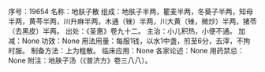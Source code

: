 序号：19654
名称：地肤子散
组成：地肤子半两，瞿麦半两，冬葵子半两，知母半两，黄芩半两，川升麻半两，木通（锉）半两，川大黄（锉，微炒）半两，猪苓（去黑皮）半两。
出处：《圣惠》卷九十二。
主治：小儿积热，小便不通。
加减：None
功效：None
用法用量：每服1钱，以水1中盏，煎至6分，去滓，不拘时服。
制备方法：上为粗散。
临床应用：None
各家论述：None
用药禁忌：None
附注：地肤子汤（《普济方》卷三八八）。
